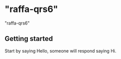 # "raffa-qrs6"

"raffa-qrs6"

## Getting started

Start by saying Hello, someone will respond saying Hi.
